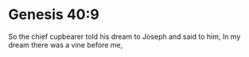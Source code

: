 # Genesis 40:9

So the chief cupbearer told his dream to Joseph and said to him, In my dream there was a vine before me,
